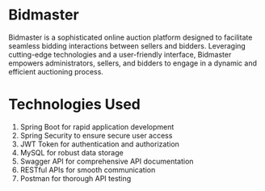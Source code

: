 
# Bidmaster

Bidmaster is a sophisticated online auction platform designed to facilitate seamless bidding interactions between sellers and bidders. Leveraging cutting-edge technologies and a user-friendly interface, Bidmaster empowers administrators, sellers, and bidders to engage in a dynamic and efficient auctioning process.

# Technologies Used
1. Spring Boot for rapid application development
2. Spring Security to ensure secure user access
3. JWT Token for authentication and authorization
4. MySQL for robust data storage
5. Swagger API for comprehensive API documentation
6. RESTful APIs for smooth communication
7. Postman for thorough API testing
